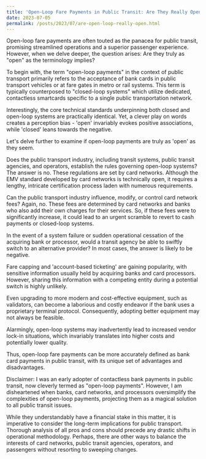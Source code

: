 ```yaml
---
title: 'Open-Loop Fare Payments in Public Transit: Are They Really Open?'
date: 2023-07-05
permalink: /posts/2023/07/are-open-loop-really-open.html
---
```


Open-loop fare payments are often touted as the panacea for public transit, promising streamlined operations and a superior passenger experience. However, when we delve deeper, the question arises: Are they truly as "open" as the terminology implies?

To begin with, the term "open-loop payments" in the context of public transport primarily refers to the acceptance of bank cards in public transport vehicles or at fare gates in metro or rail systems. This term is typically counterposed to "closed-loop systems" which utilize dedicated, contactless smartcards specific to a single public transportation network.

Interestingly, the core technical standards underpinning both closed and open-loop systems are practically identical. Yet, a clever play on words creates a perception bias - 'open' invariably evokes positive associations, while 'closed' leans towards the negative.

Let's delve further to examine if open-loop payments are truly as 'open' as they seem.

Does the public transport industry, including transit systems, public transit agencies, and operators, establish the rules governing open-loop systems? The answer is no. These regulations are set by card networks. Although the EMV standard developed by card networks is technically open, it requires a lengthy, intricate certification process laden with numerous requirements.

Can the public transport industry influence, modify, or control card network fees? Again, no. These fees are determined by card networks and banks who also add their own charges for their services. So, if these fees were to significantly increase, it could lead to an urgent scramble to revert to cash payments or closed-loop systems.

In the event of a system failure or sudden operational cessation of the acquiring bank or processor, would a transit agency be able to swiftly switch to an alternative provider? In most cases, the answer is likely to be negative.

Fare capping and 'account-based ticketing' are gaining popularity, with sensitive information usually held by acquiring banks and card processors. However, sharing this information with a competing entity during a potential switch is highly unlikely.

Even upgrading to more modern and cost-effective equipment, such as validators, can become a laborious and costly endeavor if the bank uses a proprietary terminal protocol. Consequently, adopting better equipment may not always be feasible.

Alarmingly, open-loop systems may inadvertently lead to increased vendor lock-in situations, which invariably translates into higher costs and potentially lower quality.

Thus, open-loop fare payments can be more accurately defined as bank card payments in public transit, with its unique set of advantages and disadvantages.

Disclaimer: I was an early adopter of contactless bank payments in public transit, now cleverly termed as "open-loop payments". However, I am disheartened when banks, card networks, and processors oversimplify the complexities of open-loop payments, projecting them as a magical solution to all public transit issues.

While they understandably have a financial stake in this matter, it is imperative to consider the long-term implications for public transport. Thorough analysis of all pros and cons should precede any drastic shifts in operational methodology. Perhaps, there are other ways to balance the interests of card networks, public transit agencies, operators, and passengers without resorting to sweeping changes.